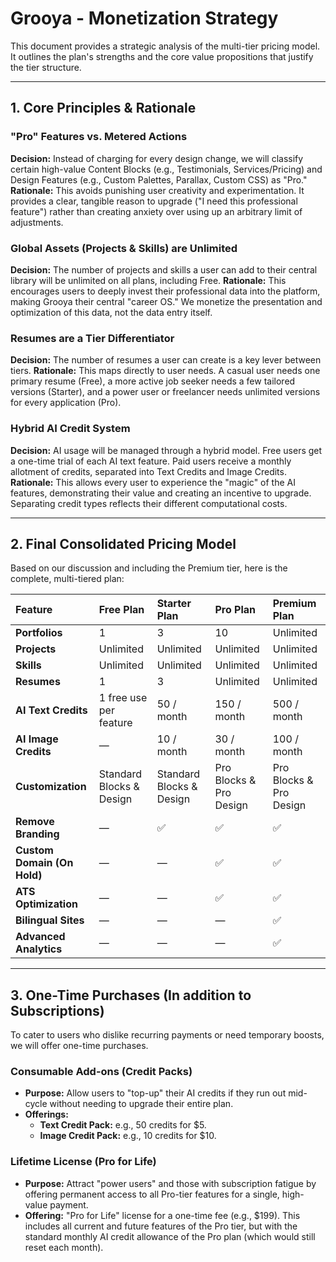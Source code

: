 # Grooya - Monetization Strategy

This document provides a strategic analysis of the multi-tier pricing model. It outlines the plan's strengths and the core value propositions that justify the tier structure.

---

## 1. Core Principles & Rationale

### "Pro" Features vs. Metered Actions
**Decision:** Instead of charging for every design change, we will classify certain high-value Content Blocks (e.g., Testimonials, Services/Pricing) and Design Features (e.g., Custom Palettes, Parallax, Custom CSS) as "Pro."
**Rationale:** This avoids punishing user creativity and experimentation. It provides a clear, tangible reason to upgrade ("I need this professional feature") rather than creating anxiety over using up an arbitrary limit of adjustments.

### Global Assets (Projects & Skills) are Unlimited
**Decision:** The number of projects and skills a user can add to their central library will be unlimited on all plans, including Free.
**Rationale:** This encourages users to deeply invest their professional data into the platform, making Grooya their central "career OS." We monetize the presentation and optimization of this data, not the data entry itself.

### Resumes are a Tier Differentiator
**Decision:** The number of resumes a user can create is a key lever between tiers.
**Rationale:** This maps directly to user needs. A casual user needs one primary resume (Free), a more active job seeker needs a few tailored versions (Starter), and a power user or freelancer needs unlimited versions for every application (Pro).

### Hybrid AI Credit System
**Decision:** AI usage will be managed through a hybrid model. Free users get a one-time trial of each AI text feature. Paid users receive a monthly allotment of credits, separated into Text Credits and Image Credits.
**Rationale:** This allows every user to experience the "magic" of the AI features, demonstrating their value and creating an incentive to upgrade. Separating credit types reflects their different computational costs.

---

## 2. Final Consolidated Pricing Model

Based on our discussion and including the Premium tier, here is the complete, multi-tiered plan:

| Feature | Free Plan | Starter Plan | Pro Plan | Premium Plan |
| :--- | :--- | :--- | :--- | :--- |
| **Portfolios** | 1 | 3 | 10 | Unlimited |
| **Projects** | Unlimited | Unlimited | Unlimited | Unlimited |
| **Skills** | Unlimited | Unlimited | Unlimited | Unlimited |
| **Resumes** | 1 | 3 | Unlimited | Unlimited |
| **AI Text Credits** | 1 free use per feature | 50 / month | 150 / month | 500 / month |
| **AI Image Credits** | — | 10 / month | 30 / month | 100 / month |
| **Customization** | Standard Blocks & Design | Standard Blocks & Design | Pro Blocks & Pro Design | Pro Blocks & Pro Design |
| **Remove Branding** | — | ✅ | ✅ | ✅ |
| **Custom Domain (On Hold)** | — | — | ✅ | ✅ |
| **ATS Optimization** | — | — | ✅ | ✅ |
| **Bilingual Sites** | — | — | — | ✅ |
| **Advanced Analytics** | — | — | — | ✅ |

---

## 3. One-Time Purchases (In addition to Subscriptions)

To cater to users who dislike recurring payments or need temporary boosts, we will offer one-time purchases.

### Consumable Add-ons (Credit Packs)
-   **Purpose:** Allow users to "top-up" their AI credits if they run out mid-cycle without needing to upgrade their entire plan.
-   **Offerings:**
    -   **Text Credit Pack:** e.g., 50 credits for $5.
    -   **Image Credit Pack:** e.g., 10 credits for $10.

### Lifetime License (Pro for Life)
-   **Purpose:** Attract "power users" and those with subscription fatigue by offering permanent access to all Pro-tier features for a single, high-value payment.
-   **Offering:** "Pro for Life" license for a one-time fee (e.g., $199). This includes all current and future features of the Pro tier, but with the standard monthly AI credit allowance of the Pro plan (which would still reset each month).
